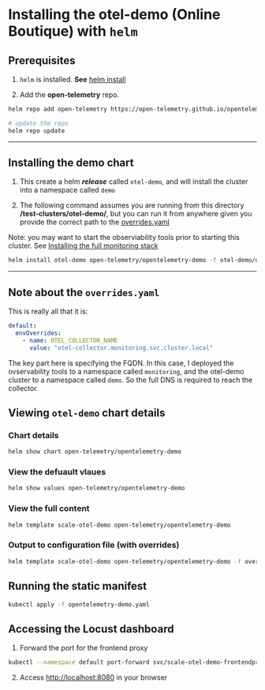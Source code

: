 # Installing the otel-demo (Online Boutique) with `helm`

## Prerequisites

1. `helm` is installed.  **See** [helm install](../../tests/notebooks/helm.ipynb)

2. Add the **open-telemetry** repo.

```bash
helm repo add open-telemetry https://open-telemetry.github.io/opentelemetry-helm-charts

# update the repo
helm repo update
```

---

## Installing the demo chart

1. This create a helm ***release*** called `otel-demo`, and will install the cluster into a namespace called `demo`

2. The following command assumes you are running from this directory **/test-clusters/otel-demo/**, but you can run it from anywhere given you provide the correct path to the [overrides.yaml](overrides.yaml)  

Note: you may want to start the observiability tools prior to starting this cluster.  See [Installing the full monitoring stack](../../charts/README.md#install-the-umbrella-chart)

```bash
helm install otel-demo open-telemetry/opentelemetry-demo -f otel-demo/overrides.yaml --namespace demo --create-namespace
```

---

## Note about the `overrides.yaml`

This is really all that it is:

```yaml
default:
  envOverrides:
    - name: OTEL_COLLECTOR_NAME
      value: "otel-collector.monitoring.svc.cluster.local"
```

The key part here is specifying the FQDN.  In this case, I deployed the ovservability tools to a namespace called `monitoring`, and the otel-demo cluster to a namespace called `demo`.  So the full DNS is required to reach the collector.  

## Viewing `otel-demo` chart details

### Chart details

```bash
helm show chart open-telemetry/opentelemetry-demo
```

### View the defuault vlaues

```bash
helm show values open-telemetry/opentelemetry-demo
```

### View the full content

```bash
helm template scale-otel-demo open-telemetry/opentelemetry-demo
```

### Output to configuration file (with overrides)

```bash
helm template scale-otel-demo open-telemetry/opentelemetry-demo -f overrides.yaml > opentelemetry-demo.yaml
```

## Running the static manifest

```bash
kubectl apply -f opentelemetry-demo.yaml
```

## Accessing the Locust dashboard

1. Forward the port for the frontend proxy
  
```bash
kubectl --namespace default port-forward svc/scale-otel-demo-frontendproxy 8080:8080
```

2. Access <http://localhost:8080> in your browser
